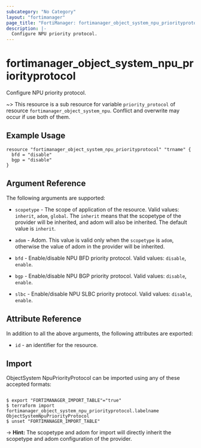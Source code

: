 ```yaml
---
subcategory: "No Category"
layout: "fortimanager"
page_title: "FortiManager: fortimanager_object_system_npu_priorityprotocol"
description: |-
  Configure NPU priority protocol.
---
```


# fortimanager_object_system_npu_priorityprotocol
Configure NPU priority protocol.

~> This resource is a sub resource for variable `priority_protocol` of resource `fortimanager_object_system_npu`. Conflict and overwrite may occur if use both of them.



## Example Usage

```hcl
resource "fortimanager_object_system_npu_priorityprotocol" "trname" {
  bfd = "disable"
  bgp = "disable"
}
```

## Argument Reference


The following arguments are supported:

* `scopetype` - The scope of application of the resource. Valid values: `inherit`, `adom`, `global`. The `inherit` means that the scopetype of the provider will be inherited, and adom will also be inherited. The default value is `inherit`.
* `adom` - Adom. This value is valid only when the `scopetype` is `adom`, otherwise the value of adom in the provider will be inherited.

* `bfd` - Enable/disable NPU BFD priority protocol. Valid values: `disable`, `enable`.

* `bgp` - Enable/disable NPU BGP priority protocol. Valid values: `disable`, `enable`.

* `slbc` - Enable/disable NPU SLBC priority protocol. Valid values: `disable`, `enable`.



## Attribute Reference

In addition to all the above arguments, the following attributes are exported:
* `id` - an identifier for the resource.

## Import

ObjectSystem NpuPriorityProtocol can be imported using any of these accepted formats:
```

$ export "FORTIMANAGER_IMPORT_TABLE"="true"
$ terraform import fortimanager_object_system_npu_priorityprotocol.labelname ObjectSystemNpuPriorityProtocol
$ unset "FORTIMANAGER_IMPORT_TABLE"
```
-> **Hint:** The scopetype and adom for import will directly inherit the scopetype and adom configuration of the provider.
